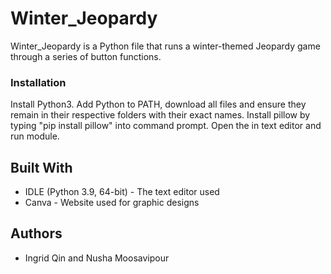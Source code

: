 # Winter_Jeopardy

Winter_Jeopardy is a Python file that runs a winter-themed Jeopardy game through a series of button functions.

### Installation

Install Python3. Add Python to PATH, download all files and ensure they remain in their respective folders with their exact names. Install pillow by typing "pip install pillow" into command prompt. Open the in text editor and run module.

## Built With

* IDLE (Python 3.9, 64-bit) - The text editor used
* Canva - Website used for graphic designs

## Authors

* Ingrid Qin and Nusha Moosavipour

